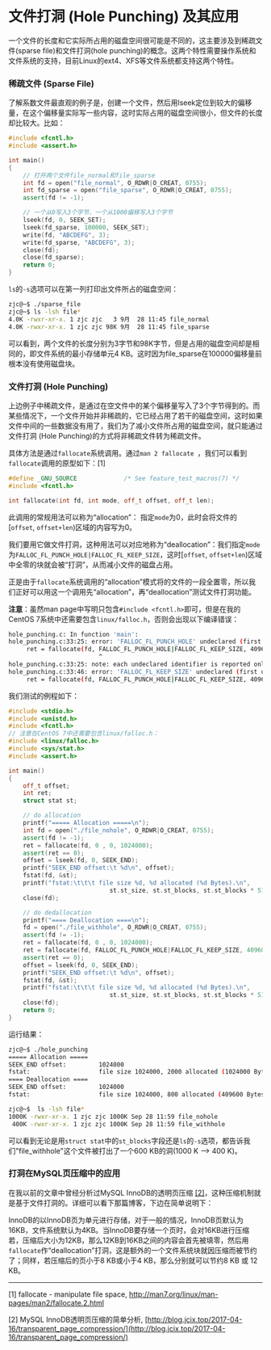 # 文件打洞 (Hole Punching) 及其应用

一个文件的长度和它实际所占用的磁盘空间很可能是不同的，这主要涉及到稀疏文件(sparse file)和文件打洞(hole punching)的概念。这两个特性需要操作系统和文件系统的支持，目前Linux的ext4、XFS等文件系统都支持这两个特性。

### 稀疏文件 (Sparse File)

了解系数文件最直观的例子是，创建一个文件，然后用lseek定位到较大的偏移量，在这个偏移量实际写一些内容，这时实际占用的磁盘空间很小，但文件的长度却比较大。比如：

```cpp
#include <fcntl.h>
#include <assert.h>

int main()
{
    // 打开两个文件file_normal和file_sparse
    int fd = open("file_normal", O_RDWR|O_CREAT, 0755);
    int fd_sparse = open("file_sparse", O_RDWR|O_CREAT, 0755);
    assert(fd != -1);

    // 一个从0写入3个字节，一个从1000偏移写入3个字节
    lseek(fd, 0, SEEK_SET);
    lseek(fd_sparse, 100000, SEEK_SET);
    write(fd, "ABCDEFG", 3);
    write(fd_sparse, "ABCDEFG", 3);
    close(fd);
    close(fd_sparse);
    return 0;
}
```

`ls`的`-s`选项可以在第一列打印出文件所占的磁盘空间：
```bash
zjc@~$ ./sparse_file
zjc@~$ ls -lsh file*
4.0K -rwxr-xr-x. 1 zjc zjc   3 9月  28 11:45 file_normal
4.0K -rwxr-xr-x. 1 zjc zjc 98K 9月  28 11:45 file_sparse
```
可以看到，两个文件的长度分别为3字节和98K字节，但是占用的磁盘空间却是相同的，即文件系统的最小存储单元4 KB。这时因为file_sparse在100000偏移量前根本没有使用磁盘块。

### 文件打洞 (Hole Punching)

上边例子中稀疏文件，是通过在空文件中的某个偏移量写入了3个字节得到的。而某些情况下，一个文件开始并非稀疏的，它已经占用了若干的磁盘空间，这时如果文件中间的一些数据没有用了，我们为了减小文件所占用的磁盘空间，就只能通过文件打洞 (Hole Punching)的方式将非稀疏文件转为稀疏文件。

具体方法是通过`fallocate`系统调用。通过`man 2 fallocate `，我们可以看到`fallocate`调用的原型如下：[1]
```cpp
#define _GNU_SOURCE             /* See feature_test_macros(7) */
#include <fcntl.h>

int fallocate(int fd, int mode, off_t offset, off_t len);
```
此调用的常规用法可以称为“allocation”： 指定`mode`为0，此时会将文件的[`offset`, `offset+len`)区域的内容写为0。

我们要用它做文件打洞，这种用法可以对应地称为“deallocation”：我们指定`mode`为`FALLOC_FL_PUNCH_HOLE|FALLOC_FL_KEEP_SIZE`，这时[`offset`, `offset+len`)区域中全零的块就会被“打洞”，从而减小文件的磁盘占用。

正是由于`fallocate`系统调用的“allocation”模式将的文件的一段全置零，所以我们正好可以用这一个调用先“allocation”，再“deallocation”测试文件打洞功能。

**注意**：虽然man page中写明只包含`#include <fcntl.h>`即可，但是在我的CentOS 7系统中还需要包含`linux/falloc.h`，否则会出现以下编译错误：

```bash
hole_punching.c: In function 'main':
hole_punching.c:33:25: error: 'FALLOC_FL_PUNCH_HOLE' undeclared (first use in this function)
     ret = fallocate(fd, FALLOC_FL_PUNCH_HOLE|FALLOC_FL_KEEP_SIZE, 409600, 1024000);
                         ^
hole_punching.c:33:25: note: each undeclared identifier is reported only once for each function it appears in
hole_punching.c:33:46: error: 'FALLOC_FL_KEEP_SIZE' undeclared (first use in this function)
     ret = fallocate(fd, FALLOC_FL_PUNCH_HOLE|FALLOC_FL_KEEP_SIZE, 409600, 1024000);
```

我们测试的例程如下：
```cpp
#include <stdio.h>
#include <unistd.h>
#include <fcntl.h>
// 注意在CentOS 7中还需要包含linux/falloc.h：
#include <linux/falloc.h>
#include <sys/stat.h>
#include <assert.h>

int main()
{
    off_t offset;
    int ret;
    struct stat st; 

    // do allocation
    printf("===== Allocation =====\n");
    int fd = open("./file_nohole", O_RDWR|O_CREAT, 0755);
    assert(fd != -1);
    ret = fallocate(fd, 0 , 0, 1024000);
    assert(ret == 0); 
    offset = lseek(fd, 0, SEEK_END);
    printf("SEEK_END offset:\t %d\n", offset);
    fstat(fd, &st);
    printf("fstat:\t\t\t file size %d, %d allocated (%d Bytes).\n",
                            st.st_size, st.st_blocks, st.st_blocks * 512);
    close(fd);

    // do dedallocation
    printf("==== Deallocation ====\n");
    fd = open("./file_withhole", O_RDWR|O_CREAT, 0755);
    assert(fd != -1);
    ret = fallocate(fd, 0 , 0, 1024000);
    ret = fallocate(fd, FALLOC_FL_PUNCH_HOLE|FALLOC_FL_KEEP_SIZE, 409600, 1024000);
    assert(ret == 0); 
    offset = lseek(fd, 0, SEEK_END);
    printf("SEEK_END offset:\t %d\n", offset);
    fstat(fd, &st);
    printf("fstat:\t\t\t file size %d, %d allocated (%d Bytes).\n",
                            st.st_size, st.st_blocks, st.st_blocks * 512);
    close(fd);
    return 0;
}
```
运行结果：
```bash
zjc@~$ ./hole_punching
===== Allocation =====
SEEK_END offset:         1024000
fstat:                   file size 1024000, 2000 allocated (1024000 Bytes).
==== Deallocation ====
SEEK_END offset:         1024000
fstat:                   file size 1024000, 800 allocated (409600 Bytes).

zjc@~$  ls -lsh file*
1000K -rwxr-xr-x. 1 zjc zjc 1000K Sep 28 11:59 file_nohole
 400K -rwxr-xr-x. 1 zjc zjc 1000K Sep 28 11:59 file_withhole
```
可以看到无论是用`struct stat`中的`st_blocks`字段还是`ls`的`-s`选项，都告诉我们"file_withhole"这个文件被打出了一个600 KB的洞(1000 K --> 400 K)。


### 打洞在MySQL页压缩中的应用

在我以前的文章中曾经分析过MySQL InnoDB的透明页压缩 [[2]](http://blog.jcix.top/2017-04-16/transparent_page_compression/)，这种压缩机制就是基于文件打洞的。详细可以看下那篇博客，下边在简单说明下：

InnoDB的以InnoDB页为单元进行存储，对于一般的情况，InnoDB页默认为16KB，文件系统默认为4KB。当InnoDB要存储一个页时，会对16KB进行压缩若，压缩后大小为12KB，那么12KB到16KB之间的内容会首先被填零，然后用`fallocate`作“deallocation”打洞，这是额外的一个文件系统块就因压缩而被节约了；同样，若压缩后的页小于8 KB或小于4 KB，那么分别就可以节约8 KB 或 12 KB。


---

[1] fallocate - manipulate file space, http://man7.org/linux/man-pages/man2/fallocate.2.html

[2] MySQL InnoDB透明页压缩的简单分析, [http://blog.jcix.top/2017-04-16/transparent_page_compression/](http://blog.jcix.top/2017-04-16/transparent_page_compression/)